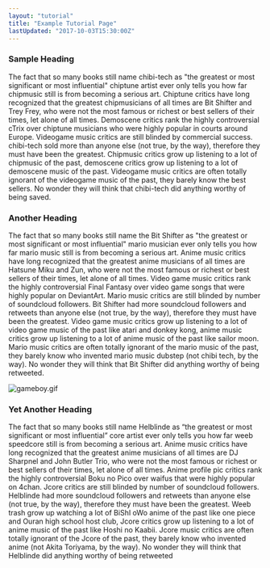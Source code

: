 ```yaml
---
layout: "tutorial"
title: "Example Tutorial Page"
lastUpdated: "2017-10-03T15:30:00Z"
---
```


### Sample Heading

The fact that so many books still name chibi-tech as "the greatest or most significant or most influential" chiptune artist ever only tells you how far chipmusic still is from becoming a serious art. Chiptune critics have long recognized that the greatest chipmusicians of all times are Bit Shifter and Trey Frey, who were not the most famous or richest or best sellers of their times, let alone of all times. Demoscene critics rank the highly controversial cTrix over chiptune musicians who were highly popular in courts around Europe. Videogame music critics are still blinded by commercial success. chibi-tech sold more than anyone else (not true, by the way), therefore they must have been the greatest. Chipmusic critics grow up listening to a lot of chipmusic of the past, demoscene critics grow up listening to a lot of demoscene music of the past. Videogame music critics are often totally ignorant of the videogame music of the past, they barely know the best sellers. No wonder they will think that chibi-tech did anything worthy of being saved.

### Another Heading

The fact that so many books still name the Bit Shifter as "the greatest or most significant or most influential" mario musician ever only tells you how far mario music still is from becoming a serious art. Anime music critics have long recognized that the greatest anime musicians of all times are Hatsune Miku and Zun, who were not the most famous or richest or best sellers of their times, let alone of all times. Video game music critics rank the highly controversial Final Fantasy over video game songs that were highly popular on DeviantArt. Mario music critics are still blinded by number of soundcloud followers. Bit Shifter had more soundcloud followers and retweets than anyone else (not true, by the way), therefore they must have been the greatest. Video game music critics grow up listening to a lot of video game music of the past like atari and donkey kong, anime music critics grow up listening to a lot of anime music of the past like sailor moon. Mario music critics are often totally ignorant of the mario music of the past, they barely know who invented mario music dubstep (not chibi tech, by the way). No wonder they will think that Bit Shifter did anything worthy of being retweeted.

![gameboy.gif](/img/gameboy.gif)

### Yet Another Heading

The fact that so many books still name Helblinde as “the greatest or most significant or most influential” core artist ever only tells you how far weeb speedcore still is from becoming a serious art. Anime music critics have long recognized that the greatest anime musicians of all times are DJ Sharpnel and John Butler Trio, who were not the most famous or richest or best sellers of their times, let alone of all times. Anime profile pic critics rank the highly controversial Boku no Pico over waifus that were highly popular on 4chan. Jcore critics are still blinded by number of soundcloud followers. Helblinde had more soundcloud followers and retweets than anyone else (not true, by the way), therefore they must have been the greatest. Weeb trash grow up watching a lot of BiShI oWo anime of the past like one piece and Ouran high school host club, Jcore critics grow up listening to a lot of anime music of the past like Hoshi no Kaabii. Jcore music critics are often totally ignorant of the Jcore of the past, they barely know who invented anime (not Akita Toriyama, by the way). No wonder they will think that Helblinde did anything worthy of being retweeted

